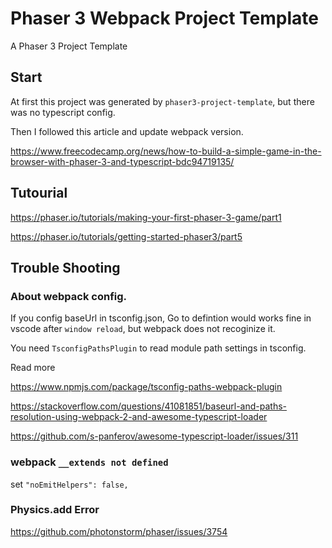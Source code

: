 # Phaser 3 Webpack Project Template

A Phaser 3 Project Template


## Start
At first this project was generated by `phaser3-project-template`, but there was no typescript config.

Then I followed this article and update webpack version. 

https://www.freecodecamp.org/news/how-to-build-a-simple-game-in-the-browser-with-phaser-3-and-typescript-bdc94719135/


## Tutourial
https://phaser.io/tutorials/making-your-first-phaser-3-game/part1

https://phaser.io/tutorials/getting-started-phaser3/part5


## Trouble Shooting



### About webpack config.
If you config baseUrl in tsconfig.json, Go to defintion would works fine in vscode after `window reload`, but webpack does not recoginize it. 

You need `TsconfigPathsPlugin` to read module path settings in tsconfig. 

Read more 

https://www.npmjs.com/package/tsconfig-paths-webpack-plugin

https://stackoverflow.com/questions/41081851/baseurl-and-paths-resolution-using-webpack-2-and-awesome-typescript-loader

https://github.com/s-panferov/awesome-typescript-loader/issues/311


### webpack `__extends not defined`
set `"noEmitHelpers": false,`

### Physics.add Error

https://github.com/photonstorm/phaser/issues/3754